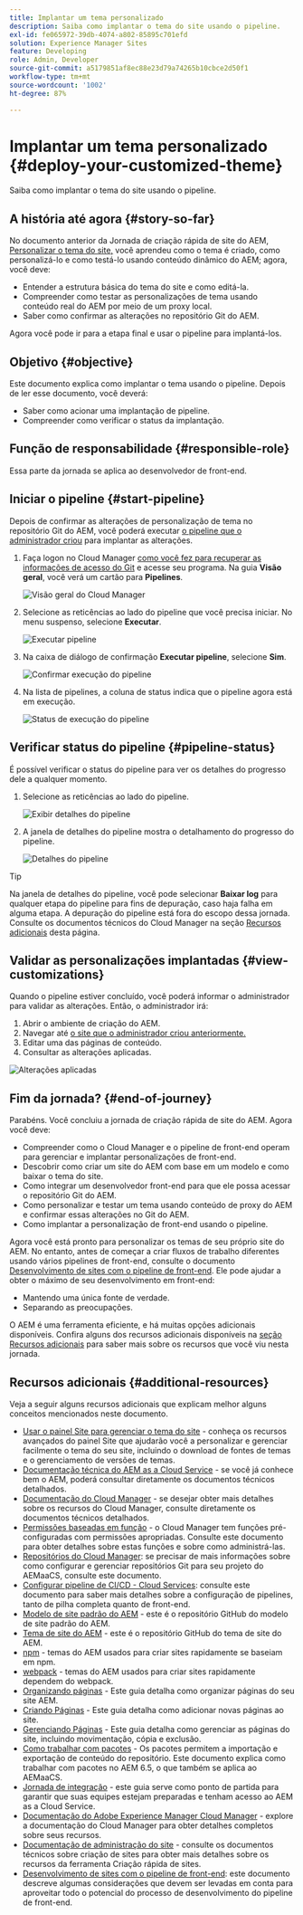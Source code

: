```yaml
---
title: Implantar um tema personalizado
description: Saiba como implantar o tema do site usando o pipeline.
exl-id: fe065972-39db-4074-a802-85895c701efd
solution: Experience Manager Sites
feature: Developing
role: Admin, Developer
source-git-commit: a5179851af8ec88e23d79a74265b10cbce2d50f1
workflow-type: tm+mt
source-wordcount: '1002'
ht-degree: 87%

---
```


# Implantar um tema personalizado {#deploy-your-customized-theme}

Saiba como implantar o tema do site usando o pipeline.

## A história até agora {#story-so-far}

No documento anterior da Jornada de criação rápida de site do AEM, [Personalizar o tema do site,](customize-theme.md) você aprendeu como o tema é criado, como personalizá-lo e como testá-lo usando conteúdo dinâmico do AEM; agora, você deve:

* Entender a estrutura básica do tema do site e como editá-la.
* Compreender como testar as personalizações de tema usando conteúdo real do AEM por meio de um proxy local.
* Saber como confirmar as alterações no repositório Git do AEM.

Agora você pode ir para a etapa final e usar o pipeline para implantá-los.

## Objetivo {#objective}

Este documento explica como implantar o tema usando o pipeline. Depois de ler esse documento, você deverá:

* Saber como acionar uma implantação de pipeline.
* Compreender como verificar o status da implantação.

## Função de responsabilidade {#responsible-role}

Essa parte da jornada se aplica ao desenvolvedor de front-end.

## Iniciar o pipeline {#start-pipeline}

Depois de confirmar as alterações de personalização de tema no repositório Git do AEM, você poderá executar [o pipeline que o administrador criou](pipeline-setup.md) para implantar as alterações.

1. Faça logon no Cloud Manager [como você fez para recuperar as informações de acesso do Git](retrieve-access.md) e acesse seu programa. Na guia **Visão geral**, você verá um cartão para **Pipelines**.

   ![Visão geral do Cloud Manager](assets/cloud-manager-overview.png)

1. Selecione as reticências ao lado do pipeline que você precisa iniciar. No menu suspenso, selecione **Executar**.

   ![Executar pipeline](assets/run-pipeline.png)

1. Na caixa de diálogo de confirmação **Executar pipeline**, selecione **Sim**.

   ![Confirmar execução do pipeline](assets/pipeline-confirm.png)

1. Na lista de pipelines, a coluna de status indica que o pipeline agora está em execução.

   ![Status de execução do pipeline](assets/pipeline-running.png)

## Verificar status do pipeline {#pipeline-status}

É possível verificar o status do pipeline para ver os detalhes do progresso dele a qualquer momento.

1. Selecione as reticências ao lado do pipeline.

   ![Exibir detalhes do pipeline](assets/view-pipeline-details.png)

1. A janela de detalhes do pipeline mostra o detalhamento do progresso do pipeline.

   ![Detalhes do pipeline](assets/pipeline-details.png)

>[!TIP]
>
>Na janela de detalhes do pipeline, você pode selecionar **Baixar log** para qualquer etapa do pipeline para fins de depuração, caso haja falha em alguma etapa. A depuração do pipeline está fora do escopo dessa jornada. Consulte os documentos técnicos do Cloud Manager na seção [Recursos adicionais](#additional-resources) desta página.

## Validar as personalizações implantadas {#view-customizations}

Quando o pipeline estiver concluído, você poderá informar o administrador para validar as alterações. Então, o administrador irá:

1. Abrir o ambiente de criação do AEM.
1. Navegar até [o site que o administrador criou anteriormente.](create-site.md)
1. Editar uma das páginas de conteúdo.
1. Consultar as alterações aplicadas.

![Alterações aplicadas](assets/changes-applied.png)

## Fim da jornada? {#end-of-journey}

Parabéns. Você concluiu a jornada de criação rápida de site do AEM. Agora você deve:

* Compreender como o Cloud Manager e o pipeline de front-end operam para gerenciar e implantar personalizações de front-end.
* Descobrir como criar um site do AEM com base em um modelo e como baixar o tema do site.
* Como integrar um desenvolvedor front-end para que ele possa acessar o repositório Git do AEM.
* Como personalizar e testar um tema usando conteúdo de proxy do AEM e confirmar essas alterações no Git do AEM.
* Como implantar a personalização de front-end usando o pipeline.

Agora você está pronto para personalizar os temas de seu próprio site do AEM. No entanto, antes de começar a criar fluxos de trabalho diferentes usando vários pipelines de front-end, consulte o documento [Desenvolvimento de sites com o pipeline de front-end](/help/implementing/developing/introduction/developing-with-front-end-pipelines.md). Ele pode ajudar a obter o máximo de seu desenvolvimento em front-end:

* Mantendo uma única fonte de verdade.
* Separando as preocupações.

O AEM é uma ferramenta eficiente, e há muitas opções adicionais disponíveis. Confira alguns dos recursos adicionais disponíveis na [seção Recursos adicionais](#additional-resources) para saber mais sobre os recursos que você viu nesta jornada.

## Recursos adicionais {#additional-resources}

Veja a seguir alguns recursos adicionais que explicam melhor alguns conceitos mencionados neste documento.

* [Usar o painel Site para gerenciar o tema do site](/help/sites-cloud/administering/site-creation/site-rail.md) - conheça os recursos avançados do painel Site que ajudarão você a personalizar e gerenciar facilmente o tema do seu site, incluindo o download de fontes de temas e o gerenciamento de versões de temas.
* [Documentação técnica do AEM as a Cloud Service](https://experienceleague.adobe.com/docs/experience-manager-cloud-service.html?lang=pt-BR) - se você já conhece bem o AEM, poderá consultar diretamente os documentos técnicos detalhados.
* [Documentação do Cloud Manager](https://experienceleague.adobe.com/docs/experience-manager-cloud-service/onboarding/onboarding-concepts/cloud-manager-introduction.html?lang=pt_BR) - se desejar obter mais detalhes sobre os recursos do Cloud Manager, consulte diretamente os documentos técnicos detalhados.
* [Permissões baseadas em função](https://experienceleague.adobe.com/docs/experience-manager-cloud-manager/using/requirements/role-based-permissions.html?lang=pt_BR) - o Cloud Manager tem funções pré-configuradas com permissões apropriadas. Consulte este documento para obter detalhes sobre estas funções e sobre como administrá-las.
* [Repositórios do Cloud Manager](/help/implementing/cloud-manager/managing-code/managing-repositories.md): se precisar de mais informações sobre como configurar e gerenciar repositórios Git para seu projeto do AEMaaCS, consulte este documento.
* [Configurar pipeline de CI/CD - Cloud Services](/help/implementing/cloud-manager/configuring-pipelines/introduction-ci-cd-pipelines.md): consulte este documento para saber mais detalhes sobre a configuração de pipelines, tanto de pilha completa quanto de front-end.
* [Modelo de site padrão do AEM](https://github.com/adobe/aem-site-template-standard) - este é o repositório GitHub do modelo de site padrão do AEM.
* [Tema de site do AEM](https://github.com/adobe/aem-site-template-standard-theme-e2e) - este é o repositório GitHub do tema de site do AEM.
* [npm](https://www.npmjs.com) - temas do AEM usados para criar sites rapidamente se baseiam em npm.
* [webpack](https://webpack.js.org) - temas do AEM usados para criar sites rapidamente dependem do webpack.
* [Organizando páginas](/help/sites-cloud/authoring/sites-console/organizing-pages.md) - Este guia detalha como organizar páginas do seu site AEM.
* [Criando Páginas](/help/sites-cloud/authoring/sites-console/creating-pages.md) - Este guia detalha como adicionar novas páginas ao site.
* [Gerenciando Páginas](/help/sites-cloud/authoring/sites-console/managing-pages.md) - Este guia detalha como gerenciar as páginas do site, incluindo movimentação, cópia e exclusão.
* [Como trabalhar com pacotes](/help/implementing/developing/tools/package-manager.md) - Os pacotes permitem a importação e exportação de conteúdo do repositório. Este documento explica como trabalhar com pacotes no AEM 6.5, o que também se aplica ao AEMaaCS.
* [Jornada de integração](/help/journey-onboarding/overview.md) - este guia serve como ponto de partida para garantir que suas equipes estejam preparadas e tenham acesso ao AEM as a Cloud Service.
* [Documentação do Adobe Experience Manager Cloud Manager](https://experienceleague.adobe.com/docs/experience-manager-cloud-manager/using/introduction-to-cloud-manager.html?lang=pt-BR) - explore a documentação do Cloud Manager para obter detalhes completos sobre seus recursos.
* [Documentação de administração do site](/help/sites-cloud/administering/site-creation/create-site.md) - consulte os documentos técnicos sobre criação de sites para obter mais detalhes sobre os recursos da ferramenta Criação rápida de sites.
* [Desenvolvimento de sites com o pipeline de front-end](/help/implementing/developing/introduction/developing-with-front-end-pipelines.md): este documento descreve algumas considerações que devem ser levadas em conta para aproveitar todo o potencial do processo de desenvolvimento do pipeline de front-end.
